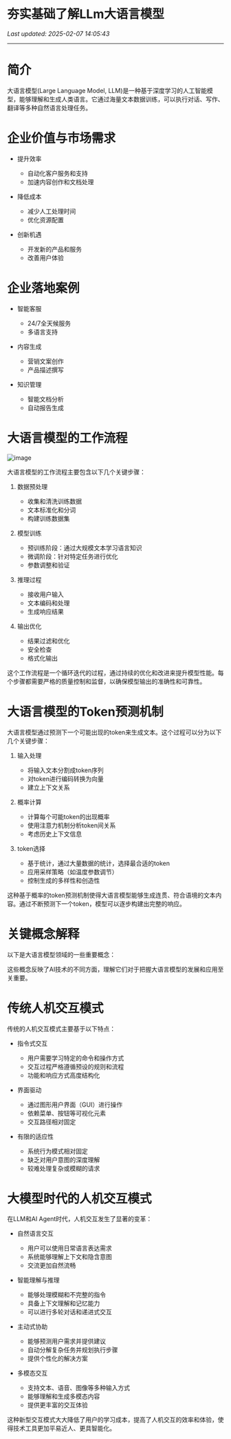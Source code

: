 # 夯实基础了解LLm大语言模型

_Last updated: 2025-02-07 14:05:43_

---

# 简介


大语言模型(Large Language Model, LLM)是一种基于深度学习的人工智能模型，能够理解和生成人类语言。它通过海量文本数据训练，可以执行对话、写作、翻译等多种自然语言处理任务。


# 企业价值与市场需求


- 提升效率
    - 自动化客户服务和支持
    - 加速内容创作和文档处理

- 降低成本
    - 减少人工处理时间
    - 优化资源配置

- 创新机遇
    - 开发新的产品和服务
    - 改善用户体验

# 企业落地案例


- 智能客服
    - 24/7全天候服务
    - 多语言支持

- 内容生成
    - 营销文案创作
    - 产品描述撰写

- 知识管理
    - 智能文档分析
    - 自动报告生成

# 大语言模型的工作流程


![image](https://prod-files-secure.s3.us-west-2.amazonaws.com/4d514fab-2492-4877-a269-a017b8992bb6/fd26e416-cc3e-44a7-b538-c284bc08aed9/image.png?X-Amz-Algorithm=AWS4-HMAC-SHA256&X-Amz-Content-Sha256=UNSIGNED-PAYLOAD&X-Amz-Credential=ASIAZI2LB4663N66N2MV%2F20250207%2Fus-west-2%2Fs3%2Faws4_request&X-Amz-Date=20250207T060503Z&X-Amz-Expires=3600&X-Amz-Security-Token=IQoJb3JpZ2luX2VjEFYaCXVzLXdlc3QtMiJHMEUCIGFfVCGK9Pi4A55li6P1%2F55li1yN7SmglRHZDU9J911KAiEA6NaIHG1lSKi71Wv8HFtKyO9l8NpfLEAQwBH2036yQsAq%2FwMIbxAAGgw2Mzc0MjMxODM4MDUiDDWn%2FhaW0B6rIZRJ6SrcA33Yt14FPd5flPG%2BAoszOccj1Bbb1ncH%2BO9NaqFWTmx2PbkN9dlnilJBe7hMq8HkQpVO%2FbjH%2BrLkJZH%2F09Y%2FIbFi%2BmUp7npIgxBIUMnHG%2BEa%2BpygsYRzX%2Fx7ZBq4dSqncLHXPV3zb1N2Kciv5YA%2FUBXgjLQAmFstprcIEbggd7hNI6xIwqqOu9KIfT7aw%2Bd8qz8JmD9OHhg8oE7Sl25csL3qqElsDnAZuxNSsFU0kOU%2F97sX1joAc1NIftoEC5F%2B2vWTR8RF31XjhEeRFPNEA4TSHPawTaiwjPk209R5knH6iknfP1IBIb71k%2Fznq8Q7R71r3eEi1Wyk%2FgC761S79ickroF3BGN2wXOp3hAGD7TL9mC4zXPcVP%2B8RWegDTTEody2hLpMx49x8VW8xtPTd%2Bf6FKRryn%2BBxwTR%2BA3ryoCRlrgtCpcBqKNscgU3Sztk1RFtcquOjEqbN6bvEV6ilviWTD%2FkfMoB2DZ1YOhjIZAsNX4UD5k5CYHVzTT548%2FIrda1SMpUZj45wgGY1a5FWrQM%2B1%2FBTU5zidPRnErWZme%2Fs8pVyEl9DO79EtZ1dHoqxU1KTA7RiYFmfct1XZKbjDN%2B7PpQ0nooApY0obXUrKRmgZ%2F6P58YMB8I1yFXMJS%2Flr0GOqUBTujuMQw%2FNfdB0hbCt8QYA%2F4x7t00Ij%2B%2Bv3K7ABSdsZ%2FWY4LqQCBf4S3VR7mdUF3bXZScetF8Xhl%2F9E1axrKpJlcouIfbSFX6YcIsSprczhuQwONsMx5Dl%2FFh3hpxBDFC7BF4jJ61A32CqWkk9X2lNVO0zKqj4KkNc2pdYljvRAGWR3iiAVQ3V3RbQTkGY4GCM8jZdrDlV1K3q3U6GLPKO%2B%2Fli3jH&X-Amz-Signature=f339a4edf4baa2d437b363804b5b68aa30a1e1ae5db784d188004ffb8822c987&X-Amz-SignedHeaders=host&x-id=GetObject)


大语言模型的工作流程主要包含以下几个关键步骤：


1. 数据预处理
    - 收集和清洗训练数据
    - 文本标准化和分词
    - 构建训练数据集

2. 模型训练
    - 预训练阶段：通过大规模文本学习语言知识
    - 微调阶段：针对特定任务进行优化
    - 参数调整和验证

3. 推理过程
    - 接收用户输入
    - 文本编码和处理
    - 生成响应结果

4. 输出优化
    - 结果过滤和优化
    - 安全检查
    - 格式化输出

这个工作流程是一个循环迭代的过程，通过持续的优化和改进来提升模型性能。每个步骤都需要严格的质量控制和监督，以确保模型输出的准确性和可靠性。


# 大语言模型的Token预测机制


大语言模型通过预测下一个可能出现的token来生成文本。这个过程可以分为以下几个关键步骤：


1. 输入处理
    - 将输入文本分割成token序列
    - 对token进行编码转换为向量
    - 建立上下文关系

2. 概率计算
    - 计算每个可能token的出现概率
    - 使用注意力机制分析token间关系
    - 考虑历史上下文信息

3. token选择
    - 基于统计，通过大量数据的统计，选择最合适的token
    - 应用采样策略（如温度参数调节）
    - 控制生成的多样性和创造性

这种基于概率的token预测机制使得大语言模型能够生成连贯、符合语境的文本内容。通过不断预测下一个token，模型可以逐步构建出完整的响应。


# 关键概念解释


以下是大语言模型领域的一些重要概念：


这些概念反映了AI技术的不同方面，理解它们对于把握大语言模型的发展和应用至关重要。


# 传统人机交互模式


传统的人机交互模式主要基于以下特点：


- 指令式交互
    - 用户需要学习特定的命令和操作方式
    - 交互过程严格遵循预设的规则和流程
    - 功能和响应方式高度结构化

- 界面驱动
    - 通过图形用户界面（GUI）进行操作
    - 依赖菜单、按钮等可视化元素
    - 交互路径相对固定

- 有限的适应性
    - 系统行为模式相对固定
    - 缺乏对用户意图的深度理解
    - 较难处理复杂或模糊的请求

# 大模型时代的人机交互模式


在LLM和AI Agent时代，人机交互发生了显著的变革：


- 自然语言交互
    - 用户可以使用日常语言表达需求
    - 系统能够理解上下文和隐含意图
    - 交流更加自然流畅

- 智能理解与推理
    - 能够处理模糊和不完整的指令
    - 具备上下文理解和记忆能力
    - 可以进行多轮对话和递进式交互

- 主动式协助
    - 能够预测用户需求并提供建议
    - 自动分解复杂任务并规划执行步骤
    - 提供个性化的解决方案

- 多模态交互
    - 支持文本、语音、图像等多种输入方式
    - 能够理解和生成多模态内容
    - 提供更丰富的交互体验

这种新型交互模式大大降低了用户的学习成本，提高了人机交互的效率和体验，使得技术工具更加平易近人、更具智能化。

